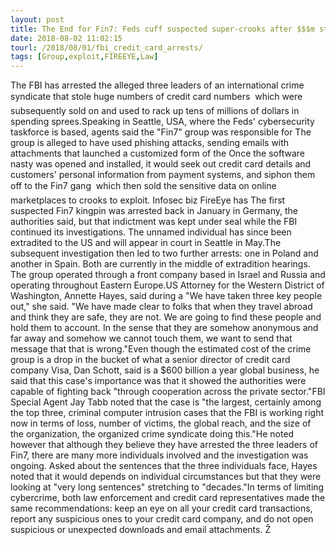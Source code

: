```yaml
---
layout: post
title: The End for Fin7: Feds cuff suspected super-crooks after $$$m stolen from 15m+ credit cards
date: 2018-08-02 11:02:15
tourl: /2018/08/01/fbi_credit_card_arrests/
tags: [Group,exploit,FIREEYE,Law]
---
```

The FBI has arrested the alleged three leaders of an international crime syndicate that stole huge numbers of credit card numbers  which were subsequently sold on and used to rack up tens of millions of dollars in spending sprees.Speaking in Seattle, USA, where the Feds' cybersecurity taskforce is based, agents said the "Fin7" group was responsible for The group is alleged to have used phishing attacks, sending emails with attachments that launched a customized form of the Once the software nasty was opened and installed, it would seek out credit card details and customers' personal information from payment systems, and siphon them off to the Fin7 gang  which then sold the sensitive data on online marketplaces to crooks to exploit. Infosec biz FireEye has The first suspected Fin7 kingpin was arrested back in January in Germany, the authorities said, but that indictment was kept under seal while the FBI continued its investigations. The unnamed individual has since been extradited to the US and will appear in court in Seattle in May.The subsequent investigation then led to two further arrests: one in Poland and another in Spain. Both are currently in the middle of extradition hearings. The group operated through a front company based in Israel and Russia and operating throughout Eastern Europe.US Attorney for the Western District of Washington, Annette Hayes, said during a "We have taken three key people out," she said. "We have made clear to folks that when they travel abroad and think they are safe, they are not. We are going to find these people and hold them to account. In the sense that they are somehow anonymous and far away and somehow we cannot touch them, we want to send that message that that is wrong."Even though the estimated cost of the crime group is a drop in the bucket of what a senior director of credit card company Visa, Dan Schott, said is a $600 billion a year global business, he said that this case's importance was that it showed the authorities were capable of fighting back "through cooperation across the private sector."FBI Special Agent Jay Tabb noted that the case is "the largest, certainly among the top three, criminal computer intrusion cases that the FBI is working right now in terms of loss, number of victims, the global reach, and the size of the organization, the organized crime syndicate doing this."He noted however that although they believe they have arrested the three leaders of Fin7, there are many more individuals involved and the investigation was ongoing. Asked about the sentences that the three individuals face, Hayes noted that it would depends on individual circumstances but that they were looking at "very long sentences" stretching to "decades."In terms of limiting cybercrime, both law enforcement and credit card representatives made the same recommendations: keep an eye on all your credit card transactions, report any suspicious ones to your credit card company, and do not open suspicious or unexpected downloads and email attachments. Ž
